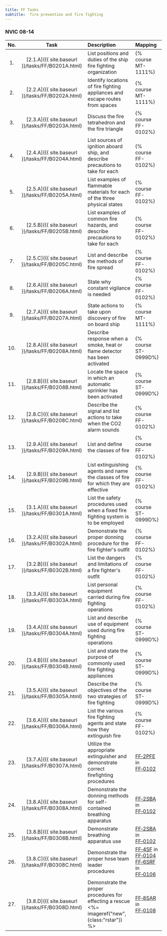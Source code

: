 ```yaml
---
title: FF Tasks
subtitle:  fire prevention and fire fighting
---
```




### NVIC 08-14

| No.   | Task | Description | Mapping |
|:-----:|:----:|:------------|:-------|
| 1. | [2.1.A]({{ site.baseurl }}/tasks/FF/B0201A.html) | List positions and duties of the ship fire fighting organization | {% course MT-1111%}|
| 2. | [2.2.A]({{ site.baseurl }}/tasks/FF/B0202A.html) | Identify locations of fire fighting appliances and escape routes from spaces | {% course MT-1111%}|
| 3. | [2.3.A]({{ site.baseurl }}/tasks/FF/B0203A.html) | Discuss the fire tetrahedron and the fire triangle | {% course FF-0102%}|
| 4. | [2.4.A]({{ site.baseurl }}/tasks/FF/B0204A.html) | List sources of ignition aboard ship, and describe precautions to take for each | {% course FF-0102%}|
| 5. | [2.5.A]({{ site.baseurl }}/tasks/FF/B0205A.html) | List examples of flammable materials for each of the three physical states | {% course FF-0102%}|
| 6. | [2.5.B]({{ site.baseurl }}/tasks/FF/B0205B.html) | List examples of common fire hazards, and describe precautions to take for each | {% course FF-0102%}|
| 7. | [2.5.C]({{ site.baseurl }}/tasks/FF/B0205C.html) | List and describe the methods of fire spread | {% course FF-0102%}|
| 8. | [2.6.A]({{ site.baseurl }}/tasks/FF/B0206A.html) | State why constant vigilance is needed | {% course FF-0102%}|
| 9. | [2.7.A]({{ site.baseurl }}/tasks/FF/B0207A.html) | State actions to take upon discovery of fire on board ship | {% course MT-1111%}|
| 10. | [2.8.A]({{ site.baseurl }}/tasks/FF/B0208A.html) | Describe response when a smoke, heat or flame detector has been activated | {% course ST-0999D%}|
| 11. | [2.8.B]({{ site.baseurl }}/tasks/FF/B0208B.html) | Locate the space in which an automatic sprinkler has been activated | {% course ST-0999D%}|
| 12. | [2.8.C]({{ site.baseurl }}/tasks/FF/B0208C.html) | Describe the signal and list actions to take when the CO2 alarm sounds | {% course FF-0102%}|
| 13. | [2.9.A]({{ site.baseurl }}/tasks/FF/B0209A.html) | List and define the classes of fire | {% course FF-0102%}|
| 14. | [2.9.B]({{ site.baseurl }}/tasks/FF/B0209B.html) | List extinguishing agents and name the classes of fire for which they are effective | {% course FF-0102%}|
| 15. | [3.1.A]({{ site.baseurl }}/tasks/FF/B0301A.html) | List the safety procedures used when a fixed fire fighting system is to be employed | {% course ST-0999D%}|
| 16. | [3.2.A]({{ site.baseurl }}/tasks/FF/B0302A.html) | Demonstrate the proper donning procedure for the fire fighter's outfit | {% course FF-0102%}|
| 17. | [3.2.B]({{ site.baseurl }}/tasks/FF/B0302B.html) | List the dangers and limitations of a fire fighter's outfit | {% course FF-0102%}|
| 18. | [3.3.A]({{ site.baseurl }}/tasks/FF/B0303A.html) | List personal equipment carried during fire fighting operations | {% course FF-0102%}|
| 19. | [3.4.A]({{ site.baseurl }}/tasks/FF/B0304A.html) | List and describe use of equipment used during fire fighting operations | {% course ST-0999D%}|
| 20. | [3.4.B]({{ site.baseurl }}/tasks/FF/B0304B.html) | List and state the purpose of commonly used fire fighting appliances | {% course ST-0999D%}|
| 21. | [3.5.A]({{ site.baseurl }}/tasks/FF/B0305A.html) | Describe the objectives of the two strategies of fire fighting | {% course ST-0999D%}|
| 22. | [3.6.A]({{ site.baseurl }}/tasks/FF/B0306A.html) | List the various fire fighting agents and state how they extinguish fire | {% course FF-0102%}|
| 23. | [3.7.A]({{ site.baseurl }}/tasks/FF/B0307A.html) | Utilize the appropriate extinguisher and demonstrate correct firefighting procedures | [FF‑2PFE](FF-2PFE) in [FF‑0102](FF-0102)|
| 24. | [3.8.A]({{ site.baseurl }}/tasks/FF/B0308A.html) | Demonstrate the donning methods for self-contained breathing apparatus | [FF‑2SBA](FF-2SBA) in [FF‑0102](FF-0102)|
| 25. | [3.8.B]({{ site.baseurl }}/tasks/FF/B0308B.html) | Demonstrate breathing apparatus use | [FF‑2SBA](FF-2SBA) in [FF‑0102](FF-0102)|
| 26. | [3.8.C]({{ site.baseurl }}/tasks/FF/B0308C.html) | Demonstrate the proper hose team leader procedures | [FF‑4SF](FF-4SF) in [FF‑0104](FF-0104)<br/>[FF‑6SRF](FF-6SRF) in [FF‑0106](FF-0106)|
| 27. | [3.8.D]({{ site.baseurl }}/tasks/FF/B0308D.html) | Demonstrate the proper procedures for effecting a rescue <%= imageref("new", {class:"rstar"}) %>  | [FF‑8SAR](FF-8SAR) in [FF‑0108](FF-0108)|
